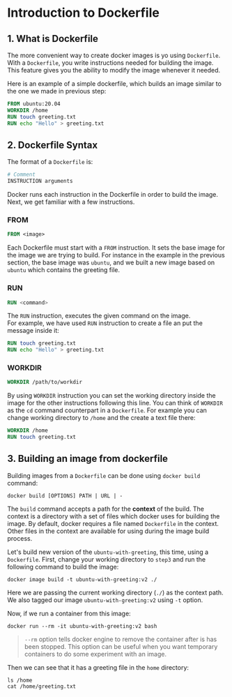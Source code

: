 # Introduction to Dockerfile

## 1. What is Dockerfile
The more convenient way to create docker images is yo using `Dockerfile`. 
With a `Dockerfile`, you write instructions needed for building the image. This feature gives you the ability to modify the image whenever it needed.

Here is an example of a simple dockerfile, which builds an image similar to the one we made in previous step:
```dockerfile
FROM ubuntu:20.04
WORKDIR /home
RUN touch greeting.txt
RUN echo "Hello" > greeting.txt
``` 
## 2. Dockerfile Syntax
The format of a `Dockerfile` is:
```dockerfile
# Comment
INSTRUCTION arguments
```
Docker runs each instruction in the Dockerfile in order to build the image.
Next, we get familiar with a few instructions.
### FROM
```dockerfile
FROM <image>
```
Each Dockerfile must start with a
`FROM` instruction. It sets the base image for the image we are trying to build. For instance in the example in the previous section, the base image was `ubuntu`, and we built a new image based on `ubuntu` which contains the greeting file.
### RUN
```dockerfile
RUN <command>
```
The `RUN` instruction, executes the given command on the image.  
For example, we have used `RUN` instruction to create a file an put the message inside it:
```dockerfile
RUN touch greeting.txt
RUN echo "Hello" > greeting.txt
```
### WORKDIR
```dockerfile
WORKDIR /path/to/workdir
```
By using `WORKDIR` instruction you can set the working directory inside the image for the other instructions following this line. You can think of `WORKDIR` as the `cd` command counterpart in a `Dockerfile`. 
For example you can change working directory to `/home` and the create a text file there:
```dockerfile
WORKDIR /home
RUN touch greeting.txt
```
## 3. Building an image from dockerfile
Building images from a `Dockerfile` can be done using `docker build` command:
``` 
docker build [OPTIONS] PATH | URL | -
```
The `build` command accepts a path for the **context** of the build. The context is a directory with a set of files which docker uses for building the image. By default, docker requires a file named `Dockerfile` in the context. Other files in the context are available for using during the image build process. 

Let's build new version of the `ubuntu-with-greeting`, this time, using a `Dockerfile`. First, change your working directory to `step3` and run the following command to build the image:
```
docker image build -t ubuntu-with-greeting:v2 ./
```
Here we are passing the current working directory (`./`) as the context path. We also tagged our image `ubuntu-with-greeting:v2` using `-t` option. 

Now, if we run a container from this image:
```
docker run --rm -it ubuntu-with-greeting:v2 bash
```
> `--rm` option tells docker engine to remove the container after is has been stopped. This option can be useful when you want temporary containers to do some experiment with an image.

Then we can see that it has a greeting file in the `home` directory:
```
ls /home
cat /home/greeting.txt
```
